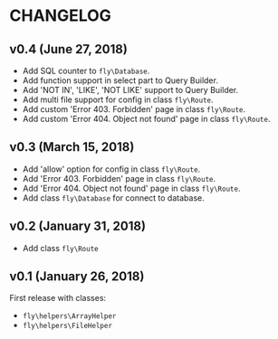 # CHANGELOG

## v0.4 (June 27, 2018)
- Add SQL counter to `fly\Database`.
- Add function support in select part to Query Builder.
- Add 'NOT IN', 'LIKE', 'NOT LIKE' support to Query Builder.
- Add multi file support for config in class `fly\Route`.
- Add custom 'Error 403. Forbidden' page in class `fly\Route`.
- Add custom 'Error 404. Object not found' page in class `fly\Route`.

## v0.3 (March 15, 2018)
- Add 'allow' option for config in class `fly\Route`.
- Add 'Error 403. Forbidden' page in class `fly\Route`.
- Add 'Error 404. Object not found' page in class `fly\Route`.
- Add class `fly\Database` for connect to database.

## v0.2 (January 31, 2018)
- Add class `fly\Route`

## v0.1 (January 26, 2018)
First release with classes:
- `fly\helpers\ArrayHelper`
- `fly\helpers\FileHelper`
